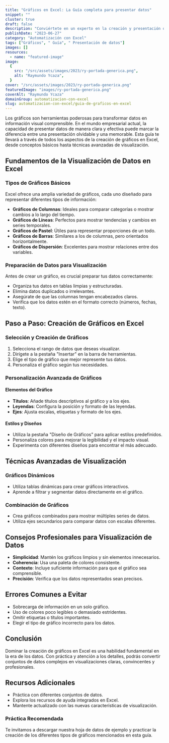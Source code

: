 ```yaml
---
title: "Gráficos en Excel: La Guía completa para presentar datos"
snippet: ""
cluster: true
draft: false
description: "Conviértete en un experto en la creación y presentación de gráficos en Excel. Domina las habilidades necesarias para visualizar tus datos de manera efectiva."
publishDate: "2023-06-27"
category: "Automatización con Excel"
tags: ["Gráficos", " Guía", " Presentación de datos"]
images: []
resources:
  - name: "featured-image"
image:
  {
    src: "/src/assets/images/2023/ry-portada-generica.png",
    alt: "Raymundo Ycaza",
  }
cover: "/src/assets/images/2023/ry-portada-generica.png"
featuredImage: "images/ry-portada-generica.png"
coverAlt: "Raymundo Ycaza"
domainGroup: automatizacion-con-excel
slug: automatizacion-con-excel/guia-de-graficos-en-excel
---
```


Los gráficos son herramientas poderosas para transformar datos en información visual comprensible. En el mundo empresarial actual, la capacidad de presentar datos de manera clara y efectiva puede marcar la diferencia entre una presentación olvidable y una memorable. Esta guía te llevará a través de todos los aspectos de la creación de gráficos en Excel, desde conceptos básicos hasta técnicas avanzadas de visualización.

## Fundamentos de la Visualización de Datos en Excel

### Tipos de Gráficos Básicos

Excel ofrece una amplia variedad de gráficos, cada uno diseñado para representar diferentes tipos de información:

- **Gráficos de Columnas**: Ideales para comparar categorías o mostrar cambios a lo largo del tiempo.
- **Gráficos de Líneas**: Perfectos para mostrar tendencias y cambios en series temporales.
- **Gráficos de Pastel**: Útiles para representar proporciones de un todo.
- **Gráficos de Barras**: Similares a los de columnas, pero orientados horizontalmente.
- **Gráficos de Dispersión**: Excelentes para mostrar relaciones entre dos variables.

### Preparación de Datos para Visualización

Antes de crear un gráfico, es crucial preparar tus datos correctamente:

- Organiza tus datos en tablas limpias y estructuradas.
- Elimina datos duplicados o irrelevantes.
- Asegúrate de que las columnas tengan encabezados claros.
- Verifica que los datos estén en el formato correcto (números, fechas, texto).

## Paso a Paso: Creación de Gráficos en Excel

### Selección y Creación de Gráficos

1. Selecciona el rango de datos que deseas visualizar.
2. Dirígete a la pestaña "Insertar" en la barra de herramientas.
3. Elige el tipo de gráfico que mejor represente tus datos.
4. Personaliza el gráfico según tus necesidades.

### Personalización Avanzada de Gráficos

#### Elementos del Gráfico

- **Títulos**: Añade títulos descriptivos al gráfico y a los ejes.
- **Leyendas**: Configura la posición y formato de las leyendas.
- **Ejes**: Ajusta escalas, etiquetas y formato de los ejes.

#### Estilos y Diseños

- Utiliza la pestaña "Diseño de Gráficos" para aplicar estilos predefinidos.
- Personaliza colores para mejorar la legibilidad y el impacto visual.
- Experimenta con diferentes diseños para encontrar el más adecuado.

## Técnicas Avanzadas de Visualización

### Gráficos Dinámicos

- Utiliza tablas dinámicas para crear gráficos interactivos.
- Aprende a filtrar y segmentar datos directamente en el gráfico.

### Combinación de Gráficos

- Crea gráficos combinados para mostrar múltiples series de datos.
- Utiliza ejes secundarios para comparar datos con escalas diferentes.

## Consejos Profesionales para Visualización de Datos

- **Simplicidad**: Mantén los gráficos limpios y sin elementos innecesarios.
- **Coherencia**: Usa una paleta de colores consistente.
- **Contexto**: Incluye suficiente información para que el gráfico sea comprensible.
- **Precisión**: Verifica que los datos representados sean precisos.

## Errores Comunes a Evitar

- Sobrecarga de información en un solo gráfico.
- Uso de colores poco legibles o demasiado estridentes.
- Omitir etiquetas o títulos importantes.
- Elegir el tipo de gráfico incorrecto para los datos.

## Conclusión

Dominar la creación de gráficos en Excel es una habilidad fundamental en la era de los datos. Con práctica y atención a los detalles, podrás convertir conjuntos de datos complejos en visualizaciones claras, convincentes y profesionales.

## Recursos Adicionales

- Práctica con diferentes conjuntos de datos.
- Explora los recursos de ayuda integrados en Excel.
- Mantente actualizado con las nuevas características de visualización.

### Práctica Recomendada

Te invitamos a descargar nuestra hoja de datos de ejemplo y practicar la creación de los diferentes tipos de gráficos mencionados en esta guía.

